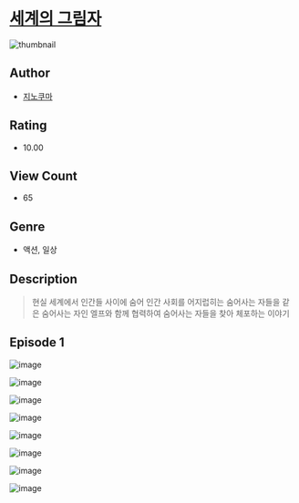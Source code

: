 # [세계의 그림자](https://comic.naver.com/challenge/list?titleId=810127)
![thumbnail](https://image-comic.pstatic.net/user_contents_data/challenge_comic/2023/05/23/354579/upload_7148396100670011236_480x623.jpeg)

## Author
- [지노쿠마](https://comic.naver.com/artistTitle?id=354579)

## Rating
- 10.00

## View Count
- 65

## Genre
- 액션, 일상

## Description
> 현실 세계에서 인간들 사이에 숨어 인간 사회를 어지럽히는 숨어사는 자들을 같은 숨어사는 자인 엘프와 함께 협력하여 숨어사는 자들을 찾아 체포하는 이야기


## Episode 1
![image](https://image-comic.pstatic.net/user_contents_data/challenge_comic/2023/05/23/354579/upload_3472895665803375458.jpeg)

![image](https://image-comic.pstatic.net/user_contents_data/challenge_comic/2023/05/23/354579/upload_7016944886450631780.jpeg)

![image](https://image-comic.pstatic.net/user_contents_data/challenge_comic/2023/05/23/354579/upload_3978476393156666423.jpeg)

![image](https://image-comic.pstatic.net/user_contents_data/challenge_comic/2023/05/23/354579/upload_7234299853209155888.jpeg)

![image](https://image-comic.pstatic.net/user_contents_data/challenge_comic/2023/05/23/354579/upload_7306356145858360881.jpeg)

![image](https://image-comic.pstatic.net/user_contents_data/challenge_comic/2023/05/23/354579/upload_7292843148722005302.jpeg)

![image](https://image-comic.pstatic.net/user_contents_data/challenge_comic/2023/05/23/354579/upload_7293409379258491237.jpeg)

![image](https://image-comic.pstatic.net/user_contents_data/challenge_comic/2023/05/23/354579/upload_7161348159437813090.jpeg)
